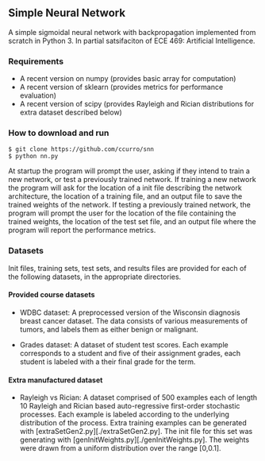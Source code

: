 ## Simple Neural Network

A simple sigmoidal neural network with backpropagation implemented from
scratch in Python 3. In partial satsifaciton of ECE 469: Artificial
Intelligence.

### Requirements

* A recent version on numpy (provides basic array for computation)
* A recent version of sklearn (provides metrics for performance evaluation)
* A recent version of scipy (provides Rayleigh and Rician distributions for 
extra dataset described below)

### How to download and run

```
$ git clone https://github.com/ccurro/snn
$ python nn.py
```

At startup the program will prompt the user, asking if they intend to
train a new network, or test a previously trained network. If training
a new network the program will ask for the location of a init file
describing the network architecture, the location of a training file,
and an output file to save the trained weights of the network. If
testing a previously trained network, the program will prompt the user
for the location of the file containing the trained weights, the
location of the test set file, and an output file where the program
will report the performance metrics.

### Datasets

Init files, training sets, test sets, and results files are provided for each
of the following datasets, in the appropriate directories.

#### Provided course datasets

* WDBC dataset: A preprocessed version of the Wisconsin diagnosis breast
cancer dataset. The data consists of various measurements of tumors, and
labels them as either benign or malignant.

* Grades dataset: A dataset of student test scores. Each example corresponds
to a student and five of their assignment grades, each student is labeled with
a their final grade for the term.

#### Extra manufactured dataset

* Rayleigh vs Rician: A dataset comprised of 500 examples each of length 10
Rayleigh and Rician based auto-regressive first-order stochastic processes.
Each example is labeled according to the underlying distribution of the
process. Extra training examples can be generated with
[extraSetGen2.py][./extraSetGen2.py]. The init file for this set was
generating with [genInitWeights.py][./genInitWeights.py]. The weights were
drawn from a uniform distribution over the range [0,0.1].

